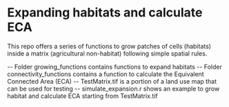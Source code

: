 # Expanding habitats and calculate ECA 

This repo offers a series of functions to grow patches of cells (habitats) inside a matrix (agricultural non-habitat) following simple spatial rules.

-- Folder growing_functions contains functions to expand habitats
-- Folder connectivity_functions contains a function to calculate the Equivalent Connected Area (ECA)
-- TestMatrix.tif is a portion of a land use map that can be used for testing
-- simulate_expansion.r shows an example to grow habitat and calculate ECA starting from TestMatrix.tif
